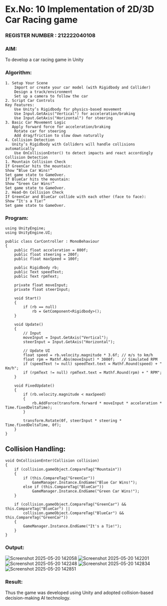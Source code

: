 # Ex.No: 10  Implementation of 2D/3D Car Racing game 
### REGISTER NUMBER : 212222040108
### AIM: 
To develop a car racing game in Unity 
### Algorithm:
```
1. Setup Your Scene
    Import or create your car model (with Rigidbody and Collider)
    Design a track/environment
    Set up a camera to follow the car
2. Script Car Controls
Key Features:
    Use Unity’s Rigidbody for physics-based movement
    Use Input.GetAxis("Vertical") for acceleration/braking
    Use Input.GetAxis("Horizontal") for steering
3. Basic Car Movement Logic
   Apply forward force for acceleration/braking
    Rotate car for steering
    Add drag/friction to slow down naturally
4. Collision Detection
   Unity’s Rigidbody with Colliders will handle collisions automatically
    Use OnCollisionEnter() to detect impacts and react accordingly
Collision Detection
1. Mountain Collision Check
If GreenCar hits the mountain:
Show “Blue Car Wins!”
Set game state to GameOver.
If BlueCar hits the mountain:
Show “Green Car Wins!”
Set game state to GameOver.
2. Head-On Collision Check
If GreenCar and BlueCar collide with each other (face to face):
Show “It's a Tie!”
Set game state to GameOver.
```  
### Program:
```
using UnityEngine;
using UnityEngine.UI;

public class CarController : MonoBehaviour
{
    public float acceleration = 800f;
    public float steering = 200f;
    public float maxSpeed = 100f;

    public Rigidbody rb;
    public Text speedText;
    public Text rpmText;

    private float moveInput;
    private float steerInput;

    void Start()
    {
        if (rb == null)
            rb = GetComponent<Rigidbody>();
    }

    void Update()
    {
        // Input
        moveInput = Input.GetAxis("Vertical");
        steerInput = Input.GetAxis("Horizontal");

        // Update UI
        float speed = rb.velocity.magnitude * 3.6f; // m/s to km/h
        float rpm = Mathf.Abs(moveInput) * 3000f;   // Simulated RPM
        if (speedText != null) speedText.text = Mathf.Round(speed) + " Km/h";
        if (rpmText != null) rpmText.text = Mathf.Round(rpm) + " RPM";
    }

    void FixedUpdate()
    {
        if (rb.velocity.magnitude < maxSpeed)
        {
            rb.AddForce(transform.forward * moveInput * acceleration * Time.fixedDeltaTime);
        }

        transform.Rotate(0f, steerInput * steering * Time.fixedDeltaTime, 0f);
    }
}

```

## Collision Handling:
```
void OnCollisionEnter(Collision collision)
{
    if (collision.gameObject.CompareTag("Mountain"))
    {
        if (this.CompareTag("GreenCar"))
            GameManager.Instance.EndGame("Blue Car Wins!");
        else if (this.CompareTag("BlueCar"))
            GameManager.Instance.EndGame("Green Car Wins!");
    }

    if (collision.gameObject.CompareTag("GreenCar") && this.CompareTag("BlueCar") ||
        collision.gameObject.CompareTag("BlueCar") && this.CompareTag("GreenCar"))
    {
        GameManager.Instance.EndGame("It's a Tie!");
    }
}
```
### Output:
![Screenshot 2025-05-20 142058](https://github.com/user-attachments/assets/7b834768-f7b9-45f6-aa92-3067ab282d3a)
![Screenshot 2025-05-20 142201](https://github.com/user-attachments/assets/5b8eab02-c41a-47dc-8654-ebaf9f3e511d)
![Screenshot 2025-05-20 142248](https://github.com/user-attachments/assets/2262ac12-2ff6-414c-b8c5-1b6a90f735e7)
![Screenshot 2025-05-20 142834](https://github.com/user-attachments/assets/4a987820-810f-45f9-b944-d9f64663c490)
![Screenshot 2025-05-20 142851](https://github.com/user-attachments/assets/71efbf53-0364-4eaf-a79e-a43f98fb0003)







### Result:
Thus the game was developed using Unity and adopted collision-based decision-making AI technology.

